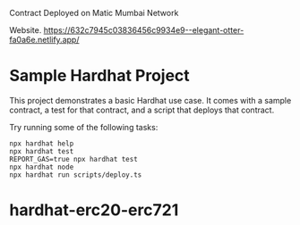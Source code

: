 Contract Deployed on Matic Mumbai Network

Website.
https://632c7945c03836456c9934e9--elegant-otter-fa0a6e.netlify.app/


# Sample Hardhat Project

This project demonstrates a basic Hardhat use case. It comes with a sample contract, a test for that contract, and a script that deploys that contract.

Try running some of the following tasks:

```shell
npx hardhat help
npx hardhat test
REPORT_GAS=true npx hardhat test
npx hardhat node
npx hardhat run scripts/deploy.ts
```
# hardhat-erc20-erc721
